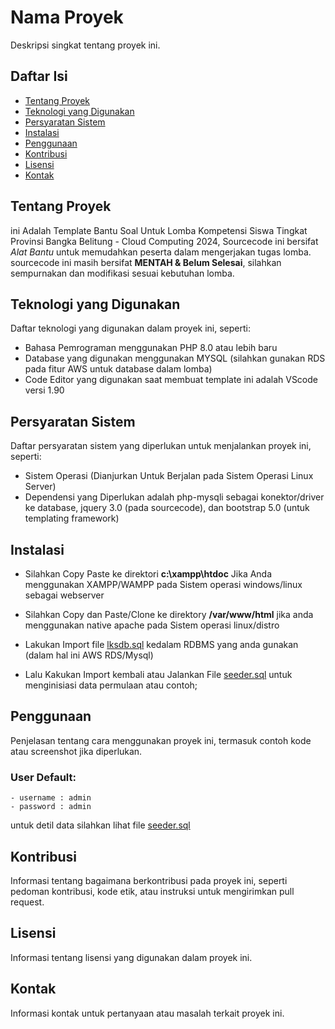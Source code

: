 # Nama Proyek

Deskripsi singkat tentang proyek ini.

## Daftar Isi

- [Tentang Proyek](#tentang-proyek)
- [Teknologi yang Digunakan](#teknologi-yang-digunakan)
- [Persyaratan Sistem](#persyaratan-sistem)
- [Instalasi](#instalasi)
- [Penggunaan](#penggunaan)
- [Kontribusi](#kontribusi)
- [Lisensi](#lisensi)
- [Kontak](#kontak)

## Tentang Proyek

ini Adalah Template Bantu Soal Untuk Lomba Kompetensi Siswa Tingkat Provinsi Bangka Belitung - Cloud Computing 2024, Sourcecode ini bersifat <i>Alat Bantu</i> untuk memudahkan peserta dalam mengerjakan tugas lomba.
sourcecode ini masih bersifat <b>MENTAH & Belum Selesai</b>, silahkan sempurnakan dan modifikasi sesuai kebutuhan lomba.

## Teknologi yang Digunakan

Daftar teknologi yang digunakan dalam proyek ini, seperti:

- Bahasa Pemrograman menggunakan PHP 8.0 atau lebih baru
- Database yang digunakan menggunakan MYSQL (silahkan gunakan RDS pada fitur AWS untuk database dalam lomba)
- Code Editor yang digunakan saat membuat template ini adalah VScode versi 1.90

## Persyaratan Sistem

Daftar persyaratan sistem yang diperlukan untuk menjalankan proyek ini, seperti:

- Sistem Operasi (Dianjurkan Untuk Berjalan pada Sistem Operasi Linux Server)
- Dependensi yang Diperlukan adalah php-mysqli sebagai konektor/driver ke database, jquery 3.0 (pada sourcecode), dan bootstrap 5.0 (untuk templating framework)

## Instalasi

- Silahkan Copy Paste ke direktori <b>c:\xampp\htdoc</b> Jika Anda menggunakan XAMPP/WAMPP pada Sistem operasi windows/linux sebagai webserver
- Silahkan Copy dan Paste/Clone ke direktory <b>/var/www/html</b> jika anda menggunakan native apache pada Sistem operasi linux/distro

- Lakukan Import file [lksdb.sql](lksdb.sql) kedalam RDBMS yang anda gunakan (dalam hal ini AWS RDS/Mysql)
- Lalu Kakukan Import kembali atau Jalankan File [seeder.sql](seeder.sql) untuk menginisiasi data permulaan atau contoh;


## Penggunaan

Penjelasan tentang cara menggunakan proyek ini, termasuk contoh kode atau screenshot jika diperlukan.

### User Default: 
    - username : admin
    - password : admin

untuk detil data silahkan lihat file [seeder.sql](seeder.sql)

## Kontribusi

Informasi tentang bagaimana berkontribusi pada proyek ini, seperti pedoman kontribusi, kode etik, atau instruksi untuk mengirimkan pull request.

## Lisensi

Informasi tentang lisensi yang digunakan dalam proyek ini.

## Kontak

Informasi kontak untuk pertanyaan atau masalah terkait proyek ini.